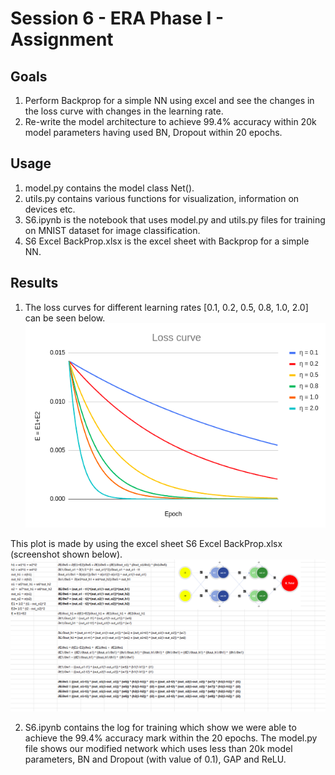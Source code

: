 # Session 6 - ERA Phase I - Assignment 

## Goals 
1. Perform Backprop for a simple NN using excel and see the changes in the loss curve with changes in the learning rate. 
2. Re-write the model architecture to achieve 99.4% accuracy within 20k model parameters having used BN, Dropout within 20 epochs. 

## Usage 
1. model.py contains the model class Net(). 
2. utils.py contains various functions for visualization, information on devices etc. 
3. S6.ipynb is the notebook that uses model.py and utils.py files for training on MNIST dataset for image classification. 
4. S6 Excel BackProp.xlsx is the excel sheet with Backprop for a simple NN. 

## Results 
1. The loss curves for different learning rates [0.1, 0.2, 0.5, 0.8, 1.0, 2.0] can be seen below. 
![Backprop_lr](./backprop_learningrate.png)

This plot is made by using the excel sheet S6 Excel BackProp.xlsx (screenshot shown below). 
![Backprop_equations](./BackProp_Equations.png)


2. S6.ipynb contains the log for training which show we were able to achieve the 99.4% accuracy mark within the 20 epochs. The model.py file shows our modified network which uses less than 20k model parameters, BN and Dropout (with value of 0.1), GAP and ReLU. 
